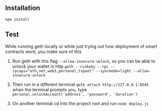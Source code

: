 ## Installation
`npm install`

## Test
While running geth locally or while just trying out how deployment of smart contracts work, you make sure of this

1. Run geth with this flag `--allow-insecure-unlock`, so you can be able to unlock your wallet in http
    `geth --rinkeby --rpc --rpcapi="eth,net,web3,personal,txpool" --syncmode=light --allow-insecure-unlock`

2. Then run in a different terminal `geth attach http://127.0.0.1:8545`
    when the terminal prompts you, type `personal.unlockAccount('address', 'password', 'duration')`

3. On another terminal cd into the project root and run `node deploy.js`